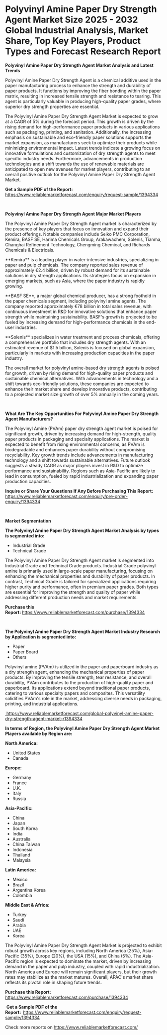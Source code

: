 <p><h1>Polyvinyl Amine Paper Dry Strength Agent Market Size 2025 - 2032 Global Industrial Analysis, Market Share, Top Key Players, Product Types and Forecast Research Report</h1></p><p><strong>Polyvinyl Amine Paper Dry Strength Agent Market Analysis and Latest Trends</strong></p>
<p><p>Polyvinyl Amine Paper Dry Strength Agent is a chemical additive used in the paper manufacturing process to enhance the strength and durability of paper products. It functions by improving the fiber bonding within the paper matrix, resulting in increased tensile strength and resistance to tearing. This agent is particularly valuable in producing high-quality paper grades, where superior dry strength properties are essential.</p><p>The Polyvinyl Amine Paper Dry Strength Agent Market is expected to grow at a CAGR of 5% during the forecast period. This growth is driven by the rising demand for high-performance paper products in various applications such as packaging, printing, and sanitation. Additionally, the increasing emphasis on sustainable and eco-friendly paper solutions supports the market expansion, as manufacturers seek to optimize their products while minimizing environmental impact. Latest trends indicate a growing focus on innovative formulations and customization of dry strength agents to meet specific industry needs. Furthermore, advancements in production technologies and a shift towards the use of renewable materials are anticipated to open new avenues for market players, contributing to an overall positive outlook for the Polyvinyl Amine Paper Dry Strength Agent Market.</p></p>
<p><strong>Get a Sample PDF of the Report:&nbsp;</strong> <a href="https://www.reliablemarketforecast.com/enquiry/request-sample/1394334?utm_campaign=3310&utm_medium=2&utm_source=Github&utm_content=ia&utm_term=22032025&utm_id=polyvinyl-amine-paper-dry-strength-agent">https://www.reliablemarketforecast.com/enquiry/request-sample/1394334</a></p>
<p>&nbsp;</p>
<p><strong>Polyvinyl Amine Paper Dry Strength Agent Major Market Players</strong></p>
<p><p>The Polyvinyl Amine Paper Dry Strength Agent market is characterized by the presence of key players that focus on innovation and expand their product offerings. Notable companies include Seiko PMC Corporation, Kemira, BASF SE, Harima Chemicals Group, Arakawachem, Solenis, Tianma, Changhai Refinement Technology, Chengming Chemical, and Richards Chemicals & Electricals.</p><p>**Kemira** is a leading player in water-intensive industries, specializing in paper and pulp chemicals. The company reported sales revenue of approximately €2.4 billion, driven by robust demand for its sustainable solutions in dry strength applications. Its strategies focus on expansion in emerging markets, such as Asia, where the paper industry is rapidly growing.</p><p>**BASF SE**, a major global chemical producer, has a strong foothold in the paper chemicals segment, including polyvinyl amine agents. The company reported approximately €78 billion in total sales revenue, with continuous investment in R&D for innovative solutions that enhance paper strength while maintaining sustainability. BASF's growth is projected to be fueled by increasing demand for high-performance chemicals in the end-user industries.</p><p>**Solenis** specializes in water treatment and process chemicals, offering a comprehensive portfolio that includes dry strength agents. With an estimated revenue of $1.5 billion, Solenis is focused on global expansion, particularly in markets with increasing production capacities in the paper industry.</p><p>The overall market for polyvinyl amine-based dry strength agents is poised for growth, driven by rising demand for high-quality paper products and sustainable chemical alternatives. With advancements in technology and a shift towards eco-friendly solutions, these companies are expected to enhance their market share and develop innovative products, contributing to a projected market size growth of over 5% annually in the coming years.</p></p>
<p>&nbsp;</p>
<p><strong>What Are The Key Opportunities For Polyvinyl Amine Paper Dry Strength Agent Manufacturers?</strong></p>
<p><p>The Polyvinyl Amine (PVAm) paper dry strength agent market is poised for significant growth, driven by increasing demand for high-strength, quality paper products in packaging and specialty applications. The market is expected to benefit from rising environmental concerns, as PVAm is biodegradable and enhances paper durability without compromising recyclability. Key growth trends include advancements in manufacturing technology and a shift towards sustainable alternatives. Future outlook suggests a steady CAGR as major players invest in R&D to optimize performance and sustainability. Regions such as Asia-Pacific are likely to lead in consumption, fueled by rapid industrialization and expanding paper production capacities.</p></p>
<p><strong>Inquire or Share Your Questions If Any Before Purchasing This Report:</strong> <a href="https://www.reliablemarketforecast.com/enquiry/pre-order-enquiry/1394334?utm_campaign=3310&utm_medium=2&utm_source=Github&utm_content=ia&utm_term=22032025&utm_id=polyvinyl-amine-paper-dry-strength-agent">https://www.reliablemarketforecast.com/enquiry/pre-order-enquiry/1394334</a></p>
<p>&nbsp;</p>
<p><strong>Market Segmentation</strong></p>
<p><strong>The Polyvinyl Amine Paper Dry Strength Agent Market Analysis by types is segmented into:</strong></p>
<p><ul><li>Industrial Grade</li><li>Technical Grade</li></ul></p>
<p><p>The Polyvinyl Amine Paper Dry Strength Agent market is segmented into Industrial Grade and Technical Grade products. Industrial Grade polyvinyl amine is primarily used in large-scale paper manufacturing, focusing on enhancing the mechanical properties and durability of paper products. In contrast, Technical Grade is tailored for specialized applications requiring higher purity and performance, often in premium paper grades. Both types are essential for improving the strength and quality of paper while addressing different production needs and market requirements.</p></p>
<p><strong>Purchase this Report:&nbsp;</strong><a href="https://www.reliablemarketforecast.com/purchase/1394334?utm_campaign=3310&utm_medium=2&utm_source=Github&utm_content=ia&utm_term=22032025&utm_id=polyvinyl-amine-paper-dry-strength-agent">https://www.reliablemarketforecast.com/purchase/1394334</a></p>
<p>&nbsp;</p>
<p><strong>The Polyvinyl Amine Paper Dry Strength Agent Market Industry Research by Application is segmented into:</strong></p>
<p><ul><li>Paper</li><li>Paper Board</li><li>Others</li></ul></p>
<p><p>Polyvinyl amine (PVAm) is utilized in the paper and paperboard industry as a dry strength agent, enhancing the mechanical properties of paper products. By improving the tensile strength, tear resistance, and overall durability, PVAm contributes to the production of high-quality paper and paperboard. Its applications extend beyond traditional paper products, catering to various specialty papers and composites. This versatility solidifies PVAm's role in the market, addressing diverse needs in packaging, printing, and industrial applications.</p></p>
<p><a href="https://www.reliablemarketforecast.com/global-polyvinyl-amine-paper-dry-strength-agent-market-r1394334?utm_campaign=3310&utm_medium=2&utm_source=Github&utm_content=ia&utm_term=22032025&utm_id=polyvinyl-amine-paper-dry-strength-agent">&nbsp;https://www.reliablemarketforecast.com/global-polyvinyl-amine-paper-dry-strength-agent-market-r1394334</a></p>
<p><strong>In terms of Region, the Polyvinyl Amine Paper Dry Strength Agent Market Players available by Region are:</strong></p>
<p>
    <p> <strong> North America: </strong>
        <ul>
            <li>United States</li>
            <li>Canada</li>
        </ul>
        </p> 
    <p> <strong> Europe: </strong>
        <ul>
            <li>Germany</li>
            <li>France</li>
            <li>U.K.</li>
            <li>Italy</li>
            <li>Russia</li>
        </ul>
        </p> 
    <p> <strong> Asia-Pacific: </strong>
        <ul>
            <li>China</li>
            <li>Japan</li>
            <li>South Korea</li>
            <li>India</li>
            <li>Australia</li>
            <li>China Taiwan</li>
            <li>Indonesia</li>
            <li>Thailand</li>
            <li>Malaysia</li>
        </ul>
        </p> 
    <p> <strong> Latin America: </strong>
        <ul>
            <li>Mexico</li>
            <li>Brazil</li>
            <li>Argentina Korea</li>
            <li>Colombia</li>
        </ul>
        </p> 
    <p> <strong> Middle East & Africa: </strong>
        <ul>
            <li>Turkey</li>
            <li>Saudi</li>
            <li>Arabia</li>
            <li>UAE</li>
            <li>Korea</li>
        </ul>
    </p>
    </p>
<p><p>The Polyvinyl Amine Paper Dry Strength Agent Market is projected to exhibit robust growth across key regions, including North America (25%), Asia-Pacific (35%), Europe (20%), the USA (15%), and China (5%). The Asia-Pacific region is expected to dominate the market, driven by increasing demand in the paper and pulp industry, coupled with rapid industrialization. North America and Europe will remain significant players, but their growth rates may stabilize as the market matures. Overall, APAC's market share reflects its pivotal role in shaping future trends.</p></p>
<p><strong>Purchase this Report: </strong><a href="https://www.reliablemarketforecast.com/purchase/1394334?utm_campaign=3310&utm_medium=2&utm_source=Github&utm_content=ia&utm_term=22032025&utm_id=polyvinyl-amine-paper-dry-strength-agent">https://www.reliablemarketforecast.com/purchase/1394334</a></p>
<p>&nbsp;<strong>Get a Sample PDF of the Report:&nbsp;&nbsp;</strong><a href="https://www.reliablemarketforecast.com/enquiry/request-sample/1394334?utm_campaign=3310&utm_medium=2&utm_source=Github&utm_content=ia&utm_term=22032025&utm_id=polyvinyl-amine-paper-dry-strength-agent">https://www.reliablemarketforecast.com/enquiry/request-sample/1394334</a></p>
<p><strong></strong></p>
<p>Check more reports on <a href="https://www.reliablemarketforecast.com/?utm_campaign=3310&utm_medium=2&utm_source=Github&utm_content=ia&utm_term=22032025&utm_id=polyvinyl-amine-paper-dry-strength-agent">https://www.reliablemarketforecast.com/</a></p>
